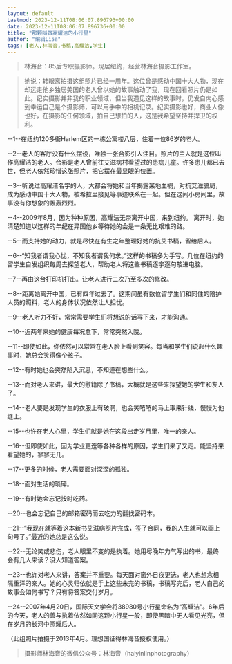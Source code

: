 ```yaml
---
layout: default
Lastmod: 2023-12-11T08:06:07.896793+00:00
date: 2023-12-11T08:06:07.896736+00:00
title: "那颗叫做高耀洁的小行星"
author: "编辑Lisa"
tags: [老人,林海音,书稿,高耀洁,学生]
---
```


> 林海音：85后专职摄影师。现居纽约，经营林海音摄影工作室。

> 她说：转眼离拍摄这组照片已经一周年。这位曾是感动中国十大人物，现在却远走他乡独居美国的老人曾以她的故事触动了我，现在回看照片仍是如此。纪实摄影并非我的职业领域，但当我遇见这样的故事时，仍发自内心感到幸运自己是个摄影师，可以用手中的相机记录。纪实摄影也好，商业人像也好，在摄影的任何领域，拍自己想拍的人，这是我希望坚持并捍卫的权利。

\--1--在纽约120多街Harlem区的一栋公寓楼八层，住着一位86岁的老人。

\--2--老人的客厅没有什么摆设，唯独一张合影引人注目。照片的主人就是这位叫作高耀洁的老人。合影是老人曾前往艾滋病村看望过的患病儿童。许多患儿都已去世，但老人依然珍惜这张照片，把它摆在最显眼的位置。

\--3--听说过高耀洁名字的人，大都会将她和当年揭露某地血祸，对抗艾滋骗局，成为感动中国十大人物，被希拉里接见等事迹联系在一起。但在这间小房间里，故事没有你想象的轰轰烈烈。

\--4--2009年8月，因为种种原因，高耀洁无奈离开中国，来到纽约。 离开时，她清楚知道以这样的年纪在异国他乡等待她的会是一条无比艰难的路。

\--5--而支持她的动力，就是尽快在有生之年整理好她的抗艾书稿，留给后人。

\--6--“知我者谓我心忧，不知我者谓我何求。”这样的书稿多为手写。几位在纽约的留学生自发组织每周去探望老人，帮助老人将这些书稿逐字逐句敲进电脑。

\--7--再由这台打印机打出。让老人进行二次乃至多次的修改。

\--8--距离她离开中国，已有四年过去了。这期间虽有数位留学生们和同住的陪护人员的照料，老人的身体状况依然让人担忧。

\--9--老人听力不好，常常需要学生们将想说的话写下来，才能沟通。

\--10--近两年来她的健康每况愈下，常常突然入院。

\--11--即使如此，你依然可以常常在老人脸上看到笑容。每当和学生们说起什么趣事时，她总会笑得像个孩子。

\--12--有时她也会突然陷入沉思，不知道在想些什么。

\--13--而对老人来讲，最大的慰籍除了书稿，大概就是这些来探望她的学生和友人了。

\--14--老人要是发现学生的衣服上有破洞，也会笑嘻嘻的马上取来针线，慢慢为他缝上。

\--15--也许在老人心里，学生们就是她在这段出走岁月里，唯一的亲人。

\--16--但即使如此，因为学业更迭等各种各样的原因，学生们来了又走。能坚持来看望她的，寥寥无几。

\--17--更多的时候，老人需要面对深深的孤独。

\--18--面对生活的琐碎。

\--19--有时她会忘记按时吃药。

\--20--也会忘记自己的邮箱密码而去吃力的翻找密码本。

\--21--“我现在就等着这本新书艾滋病照片完成，签了合同，我的人生就可以画上句号了。”最近的她总是这么说。

\--22--无论笑或悲伤，老人眼里不变的是执着。她用尽晚年力气写出的书，最终会有几人来读？没人知道答案。

\--23--也许对老人来讲，答案并不重要。每天面对窗外日夜更迭，老人也想念相隔重洋的亲人。她的心灵归依就是手上这些未完的书稿，书稿写完后，老人自己的故事会如何书写？只有将答案交付岁月。

\--24--2007年4月20日，国际天文学会将38980号小行星命名为“高耀洁”。6年后的今天，老人的善与执着依然如同这颗小行星一般，即使黑暗中无人看见光亮，但在岁月的长河中照耀后人。

（此组照片拍摄于2013年4月。理想国征得林海音授权使用。）

> 摄影师林海音的微信公众号：林海音（haiyinlinphotography）

